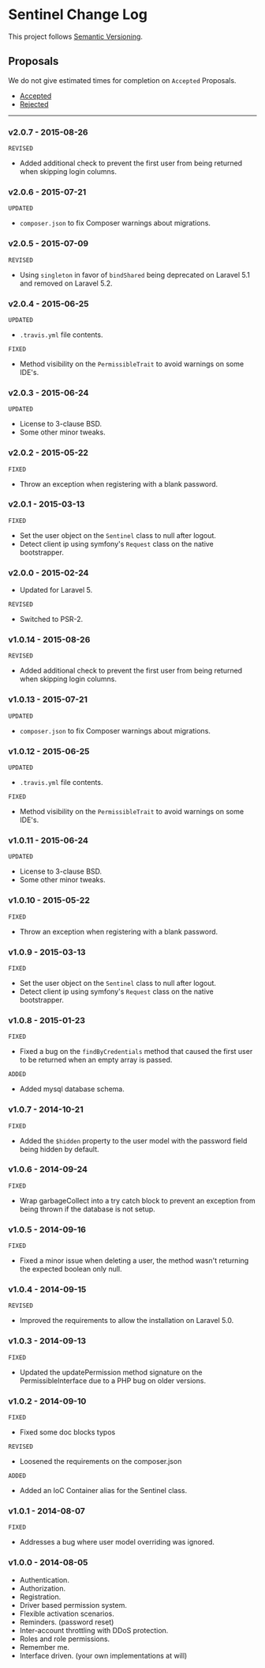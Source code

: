 # Sentinel Change Log

This project follows [Semantic Versioning](CONTRIBUTING.md).

## Proposals

We do not give estimated times for completion on `Accepted` Proposals.

- [Accepted](https://github.com/cartalyst/sentinel/labels/Accepted)
- [Rejected](https://github.com/cartalyst/sentinel/labels/Rejected)

---

### v2.0.7 - 2015-08-26

`REVISED`

- Added additional check to prevent the first user from being returned when skipping login columns.

### v2.0.6 - 2015-07-21

`UPDATED`

- `composer.json` to fix Composer warnings about migrations.

### v2.0.5 - 2015-07-09

`REVISED`

- Using `singleton` in favor of `bindShared` being deprecated on Laravel 5.1 and removed on Laravel 5.2.

### v2.0.4 - 2015-06-25

`UPDATED`

- `.travis.yml` file contents.

`FIXED`

- Method visibility on the `PermissibleTrait` to avoid warnings on some IDE's.

### v2.0.3 - 2015-06-24

`UPDATED`

- License to 3-clause BSD.
- Some other minor tweaks.

### v2.0.2 - 2015-05-22

`FIXED`

- Throw an exception when registering with a blank password.

### v2.0.1 - 2015-03-13

`FIXED`

- Set the user object on the `Sentinel` class to null after logout.
- Detect client ip using symfony's `Request` class on the native bootstrapper.

### v2.0.0 - 2015-02-24

- Updated for Laravel 5.

`REVISED`

- Switched to PSR-2.

### v1.0.14 - 2015-08-26

`REVISED`

- Added additional check to prevent the first user from being returned when skipping login columns.

### v1.0.13 - 2015-07-21

`UPDATED`

- `composer.json` to fix Composer warnings about migrations.

### v1.0.12 - 2015-06-25

`UPDATED`

- `.travis.yml` file contents.

`FIXED`

- Method visibility on the `PermissibleTrait` to avoid warnings on some IDE's.

### v1.0.11 - 2015-06-24

`UPDATED`

- License to 3-clause BSD.
- Some other minor tweaks.

### v1.0.10 - 2015-05-22

`FIXED`

- Throw an exception when registering with a blank password.

### v1.0.9 - 2015-03-13

`FIXED`

- Set the user object on the `Sentinel` class to null after logout.
- Detect client ip using symfony's `Request` class on the native bootstrapper.

### v1.0.8 - 2015-01-23

`FIXED`

- Fixed a bug on the `findByCredentials` method that caused the first user to be returned when an empty array is passed.

`ADDED`

- Added mysql database schema.

### v1.0.7 - 2014-10-21

`FIXED`

- Added the `$hidden` property to the user model with the password field being hidden by default.

### v1.0.6 - 2014-09-24

`FIXED`

- Wrap garbageCollect into a try catch block to prevent an exception from being thrown if the database is not setup.

### v1.0.5 - 2014-09-16

`FIXED`

- Fixed a minor issue when deleting a user, the method wasn't returning the expected boolean only null.

### v1.0.4 - 2014-09-15

`REVISED`

- Improved the requirements to allow the installation on Laravel 5.0.

### v1.0.3 - 2014-09-13

`FIXED`

- Updated the updatePermission method signature on the PermissibleInterface due to a PHP bug on older versions.

### v1.0.2 - 2014-09-10

`FIXED`

- Fixed some doc blocks typos

`REVISED`

- Loosened the requirements on the composer.json

`ADDED`

- Added an IoC Container alias for the Sentinel class.

### v1.0.1 - 2014-08-07

`FIXED`

- Addresses a bug where user model overriding was ignored.

### v1.0.0 - 2014-08-05

- Authentication.
- Authorization.
- Registration.
- Driver based permission system.
- Flexible activation scenarios.
- Reminders. (password reset)
- Inter-account throttling with DDoS protection.
- Roles and role permissions.
- Remember me.
- Interface driven. (your own implementations at will)
